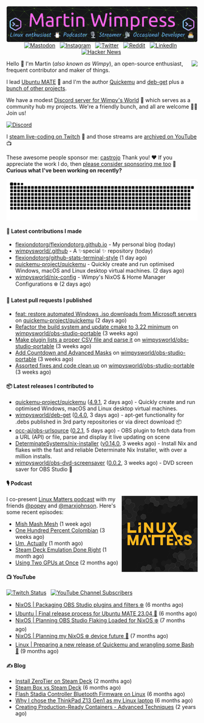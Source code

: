 <p align="center">
  <a href="https://wimpysworld.com" target="_blank"><img align="center" src="https://raw.githubusercontent.com/flexiondotorg/flexiondotorg/main/.github/github-header-image.png"></a>
  <br />
  &nbsp;<a href="https://fosstodon.org/@wimpy" target="_blank"><img alt="Mastodon" src="https://img.shields.io/badge/Mastodon-6468fa?style=for-the-badge&logo=mastodon&logoColor=%23ffffff"></a>&nbsp;
  &nbsp;<a href="https://www.instagram.com/wimpysworld/" target="_blank"><img alt="Instagram" src="https://img.shields.io/badge/instagram-d3175c?style=for-the-badge&logo=instagram&logoColor=%23ffffff"></a>&nbsp;
  &nbsp;<a href="https://twitter.com/m_wimpress" target="_blank"><img alt="Twitter" src="https://img.shields.io/badge/Twitter-000000?style=for-the-badge&logo=x&logoColor=%23ffffff"></a>&nbsp;
  &nbsp;<a href="https://www.reddit.com/user/flexiondotorg" target="_blank"><img alt="Reddit" src="https://img.shields.io/badge/Reddit-fc4a23?style=for-the-badge&logo=reddit&logoColor=%23ffffff"></a>&nbsp;
  &nbsp;<a href="https://www.linkedin.com/in/martinwimpress/" target="_blank"><img alt="LinkedIn" src="https://img.shields.io/badge/LinkedIn-1667be?style=for-the-badge&logo=linkedin&logoColor=%23ffffff"></a>&nbsp;
  &nbsp;<a href="https://news.ycombinator.com/user/id/flexiondotorg" target="_blank"><img alt="Hacker News" src="https://img.shields.io/badge/hacker_news-fc6926?style=for-the-badge&logo=ycombinator&logoColor=%23ffffff"></a>&nbsp;
</p>

<img align="right" src="https://github-readme-stats.vercel.app/api?username=flexiondotorg&show_icons=true&show=reviews,discussions_started,discussions_answered,prs_merged&include_all_commits=true&bg_color=161719&title_color=fa66ed&icon_color=6bbbfa&text_color=c5c8c6&ring_color=98ed3f&border_radius=8">

Hello 👋 I'm Martin (*also known as Wimpy*), an open-source enthusiast, frequent contributor and maker of things.

I lead [Ubuntu MATE](https://ubuntu-mate.org) 🧉 and I'm the author [Quickemu](https://github.com/quickemu-project)
and [deb-get](https://github.com/wimpysworld/deb-get) plus a [bunch of other projects](https://wimpysworld.com/projects/).

We have a modest [Discord server for Wimpy's World](https://wimpysworld.io/discord) 💬 which serves as a community hub my projects.
We're a friendly bunch, and all are welcome 🏳️‍🌈 Join us!

[![Discord](https://img.shields.io/discord/712850672223125565?style=for-the-badge&logo=discord&label=Discord&labelColor=%23161719&color=%23E4E2E2)](https://wimpysworld.io/discord)

I [steam live-coding on Twitch](https://twitch.tv/WimpysWorld) 📡 and those streams are [archived on YouTube](https://youtube.com/WimpysWorld) 📺️

These awesome people sponsor me: [castrojo](https://github.com/castrojo) Thank you! ❤️
If you appreciate the work I do, then [please consider sponsoring me too](https://github.com/sponsors/flexiondotorg) 🤑 **Curious what I've been working on recently?**
<div align="center">
  <img align="center" alt="GitHub Contribution Snake" src="https://raw.githubusercontent.com/flexiondotorg/flexiondotorg/snake/github-contribution-grid-snake-dark.svg">
</div>

#### 🚧 Latest contributions I made

- [flexiondotorg/flexiondotorg.github.io](https://github.com/flexiondotorg/flexiondotorg.github.io) - My personal blog (today)
- [wimpysworld/.github](https://github.com/wimpysworld/.github) - A ✨special ✨ repository (today)
- [flexiondotorg/github-stats-terminal-style](https://github.com/flexiondotorg/github-stats-terminal-style) (1 day ago)
- [quickemu-project/quickemu](https://github.com/quickemu-project/quickemu) - Quickly create and run optimised Windows, macOS and Linux desktop virtual machines. (2 days ago)
- [wimpysworld/nix-config](https://github.com/wimpysworld/nix-config) - Wimpy&#39;s NixOS  &amp; Home Manager Configurations ❄️ (2 days ago)

#### 🔨 Latest pull requests I published

- [feat: restore automated Windows .iso downloads from Microsoft servers](https://github.com/quickemu-project/quickemu/pull/836) on [quickemu-project/quickemu](https://github.com/quickemu-project/quickemu) (2 days ago)
- [Refactor the build system and update cmake to 3.22 minimum](https://github.com/wimpysworld/obs-studio-portable/pull/36) on [wimpysworld/obs-studio-portable](https://github.com/wimpysworld/obs-studio-portable) (3 weeks ago)
- [Make plugin lists a proper CSV file and parse it](https://github.com/wimpysworld/obs-studio-portable/pull/35) on [wimpysworld/obs-studio-portable](https://github.com/wimpysworld/obs-studio-portable) (3 weeks ago)
- [Add Countdown and Advanced Masks](https://github.com/wimpysworld/obs-studio-portable/pull/34) on [wimpysworld/obs-studio-portable](https://github.com/wimpysworld/obs-studio-portable) (3 weeks ago)
- [Assorted fixes and code clean up](https://github.com/wimpysworld/obs-studio-portable/pull/33) on [wimpysworld/obs-studio-portable](https://github.com/wimpysworld/obs-studio-portable) (3 weeks ago)

#### 📦️ Latest releases I contributed to

- [quickemu-project/quickemu](https://github.com/quickemu-project/quickemu) ([4.9.1](https://github.com/quickemu-project/quickemu/releases/tag/4.9.1), 2 days ago) - Quickly create and run optimised Windows, macOS and Linux desktop virtual machines.
- [wimpysworld/deb-get](https://github.com/wimpysworld/deb-get) ([0.4.0](https://github.com/wimpysworld/deb-get/releases/tag/0.4.0), 3 days ago) - apt-get functionality for .debs published in 3rd party repositories or via direct download 📦
- [occ-ai/obs-urlsource](https://github.com/occ-ai/obs-urlsource) ([0.2.1](https://github.com/occ-ai/obs-urlsource/releases/tag/0.2.1), 5 days ago) - OBS plugin to fetch data from a URL (API) or file, parse and display it live updating on scene
- [DeterminateSystems/nix-installer](https://github.com/DeterminateSystems/nix-installer) ([v0.14.0](https://github.com/DeterminateSystems/nix-installer/releases/tag/v0.14.0), 3 weeks ago) - Install Nix and flakes with the fast and reliable Determinate Nix Installer, with over a million installs.
- [wimpysworld/obs-dvd-screensaver](https://github.com/wimpysworld/obs-dvd-screensaver) ([0.0.2](https://github.com/wimpysworld/obs-dvd-screensaver/releases/tag/0.0.2), 3 weeks ago) - DVD screen saver for OBS Studio 📀



#### 🎙️ Podcast

<img align="right" src="https://raw.githubusercontent.com/flexiondotorg/flexiondotorg/main/.github/linuxmatters.png" alt="Linux Matters Podcast" width="200" height="200">

I co-present [Linux Matters podcast](https://linuxmatters.sh) with my friends [@popey](https://github.com/popey) and [@marxjohnson](https://github.com/marxjohnson).
Here's some recent episodes:


- [Mish Mash Mesh](https://linuxmatters.sh/15/) (1 week ago)
- [One Hundred Percent Colombian](https://linuxmatters.sh/14/) (3 weeks ago)
- [Um, Actually](https://linuxmatters.sh/13/) (1 month ago)
- [Steam Deck Emulation Done Right](https://linuxmatters.sh/12/) (1 month ago)
- [Using Two GPUs at Once](https://linuxmatters.sh/11/) (2 months ago)

#### 📺️ YouTube
[![Twitch Status](https://img.shields.io/twitch/status/WimpysWorld?style=for-the-badge&logo=twitch&label=Twitch&labelColor=%23161719&color=%23E4E2E2)](https://twitch.tv/WimpysWorld)
&nbsp;&nbsp;[![YouTube Channel Subscribers](https://img.shields.io/youtube/channel/subscribers/UChpYmMp7EFaxuogUX1eAqyw?style=for-the-badge&logo=youtube&logoColor=%23fb1b20&label=youtube&labelColor=%23161719&color=%23E4E2E2)](https://youtube.com/WimpysWorld)

- [NixOS | Packaging OBS Studio plugins and filters ❄️](https://www.youtube.com/watch?v=-QIhBJ11ZTM) (6 months ago)
- [Ubuntu | Final release process for Ubuntu MATE 23.04 🧉](https://www.youtube.com/watch?v=mNJzcJiaCCM) (6 months ago)
- [NixOS | Planning OBS Studio Flaking Loaded for NixOS ❄️](https://www.youtube.com/watch?v=sB-r0im0Mr8) (7 months ago)
- [NixOS | Planning my NixOS ❄️ device future 🔮](https://www.youtube.com/watch?v=v9GM8k9Aa7k) (7 months ago)
- [Linux | Preparing a new release of Quickemu and wrangling some Bash 🐚](https://www.youtube.com/watch?v=No1G-AxYHpY) (9 months ago)

#### ✍️ Blog

- [Install ZeroTier on Steam Deck](https://wimpysworld.com/posts/install-zerotier-on-steamdeck/) (2 months ago)
- [Steam Box vs Steam Deck](https://wimpysworld.com/posts/steambox-vs-steamdeck/) (6 months ago)
- [Flash Stadia Controller Bluetooth Firmware on Linux](https://wimpysworld.com/posts/flash-stadia-controller-bluetooth-firmware-on-linux/) (6 months ago)
- [Why I chose the ThinkPad Z13 Gen1 as my Linux laptop](https://wimpysworld.com/posts/why-i-chose-the-thinkpad-z13-as-my-linux-laptop/) (6 months ago)
- [Creating Production-Ready Containers - Advanced Techniques](https://wimpysworld.com/posts/creating-production-ready-containers-advanced-techniques/) (2 years ago)
